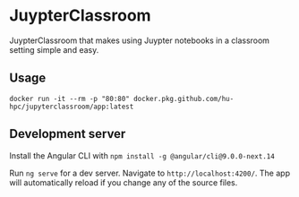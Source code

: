# JuypterClassroom

JuypterClassroom that makes using Juypter notebooks in a classroom setting simple and easy.

## Usage

`docker run -it --rm -p "80:80" docker.pkg.github.com/hu-hpc/jupyterclassroom/app:latest`

## Development server

Install the Angular CLI with `npm install -g @angular/cli@9.0.0-next.14`

Run `ng serve` for a dev server. Navigate to `http://localhost:4200/`. The app will automatically reload if you change any of the source files.
